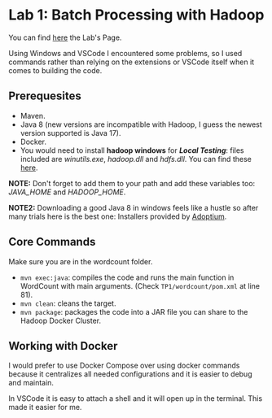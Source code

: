 # Lab 1: Batch Processing with Hadoop

You can find [here](https://insatunisia.github.io/TP-BigData/tp1/) the Lab's Page.

Using Windows and VSCode I encountered some problems, so I used commands rather than relying on the extensions or VSCode itself when it comes to building the code.

## Prerequesites

- Maven.
- Java 8 (new versions are incompatible with Hadoop, I guess the newest version supported is Java 17).
- Docker.
- You would need to install **hadoop windows** for ***Local Testing***: files included are *winutils.exe*, *hadoop.dll* and *hdfs.dll*. You can find these [here](https://github.com/cdarlint/winutils).

**NOTE:** Don't forget to add them to your path and add these variables too: *JAVA_HOME* and *HADOOP_HOME*.

**NOTE2:** Downloading a good Java 8 in windows feels like a hustle so after many trials here is the best one: Installers provided by [Adoptium](https://adoptium.net/fr/temurin/releases/?package=jdk&version=8&os=windows&arch=x64).

## Core Commands

Make sure you are in the wordcount folder.

- `mvn exec:java`: compiles the code and runs the main function in WordCount with main arguments. (Check `TP1/wordcount/pom.xml` at line 81).
- `mvn clean`: cleans the target.
- `mvn package`: packages the code into a JAR file you can share to the Hadoop Docker Cluster.

## Working with Docker

I would prefer to use Docker Compose over using docker commands because it centralizes all needed configurations and it is easier to debug and maintain.

In VSCode it is easy to attach a shell and it will open up in the terminal. This made it easier for me.
